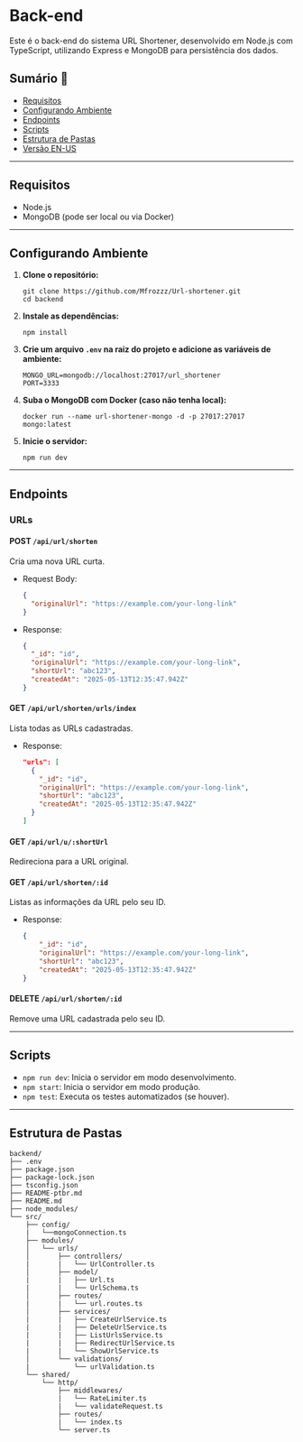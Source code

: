 # Back-end

Este é o back-end do sistema URL Shortener, desenvolvido em Node.js com TypeScript, utilizando Express e MongoDB para persistência dos dados.

## Sumário 📄
* [Requisitos](#requisitos)
* [Configurando Ambiente](#configurando-ambiente)
* [Endpoints](#endpoints)
* [Scripts](#scripts)
* [Estrutura de Pastas](#estrutura-de-pastas)
* [Versão EN-US](README.md)

---

## <span id="requisitos">Requisitos</span>

- Node.js
- MongoDB (pode ser local ou via Docker)

---

## <span id="configurando-ambiente">Configurando Ambiente</span>

1. **Clone o repositório:**
    ```shell
    git clone https://github.com/Mfrozzz/Url-shortener.git
    cd backend
    ```

2. **Instale as dependências:**
    ```shell
    npm install
    ```

3. **Crie um arquivo `.env` na raiz do projeto e adicione as variáveis de ambiente:**
    ```dotenv
    MONGO_URL=mongodb://localhost:27017/url_shortener
    PORT=3333
    ```

4. **Suba o MongoDB com Docker (caso não tenha local):**
    ```shell
    docker run --name url-shortener-mongo -d -p 27017:27017 mongo:latest
    ```

5. **Inicie o servidor:**
    ```shell
    npm run dev
    ```

---

## <span id="endpoints">Endpoints</span>

### URLs

#### POST `/api/url/shorten`
Cria uma nova URL curta.
- Request Body:
    ```json
    {
      "originalUrl": "https://example.com/your-long-link"
    }
    ```
- Response:
    ```json
    {
      "_id": "id",
      "originalUrl": "https://example.com/your-long-link",
      "shortUrl": "abc123",
      "createdAt": "2025-05-13T12:35:47.942Z"
    }
    ```

#### GET `/api/url/shorten/urls/index`
Lista todas as URLs cadastradas.
- Response:
    ```json
    "urls": [
      {
        "_id": "id",
        "originalUrl": "https://example.com/your-long-link",
        "shortUrl": "abc123",
        "createdAt": "2025-05-13T12:35:47.942Z"
      }
    ]
    ```

#### GET `/api/url/u/:shortUrl`
Redireciona para a URL original.

#### GET `/api/url/shorten/:id`
Listas as informações da URL pelo seu ID.
- Response:
    ```json
    {
        "_id": "id",
        "originalUrl": "https://example.com/your-long-link",
        "shortUrl": "abc123",
        "createdAt": "2025-05-13T12:35:47.942Z"
    }
    ```

#### DELETE `/api/url/shorten/:id`
Remove uma URL cadastrada pelo seu ID.

---

## <span id="scripts">Scripts</span>

- `npm run dev`: Inicia o servidor em modo desenvolvimento.
- `npm start`: Inicia o servidor em modo produção.
- `npm test`: Executa os testes automatizados (se houver).

---

## <span id="estrutura-de-pastas">Estrutura de Pastas</span>

```
backend/
├── .env
├── package.json
├── package-lock.json
├── tsconfig.json
├── README-ptbr.md
├── README.md
├── node_modules/
└── src/
    ├── config/
    |   └──mongoConnection.ts
    ├── modules/
    │   └── urls/
    │       ├── controllers/
    |       |   └── UrlController.ts
    │       ├── model/
    |       |   ├── Url.ts
    |       |   └── UrlSchema.ts
    │       ├── routes/
    |       |   └── url.routes.ts
    │       ├── services/
    |       |   ├── CreateUrlService.ts
    |       |   ├── DeleteUrlService.ts
    |       |   ├── ListUrlsService.ts
    |       |   ├── RedirectUrlService.ts
    |       |   └── ShowUrlService.ts
    │       └── validations/
    |           └── urlValidation.ts
    └── shared/
        └── http/
            ├── middlewares/
            |   └── RateLimiter.ts
            |   └── validateRequest.ts
            ├── routes/
            |   └── index.ts
            └── server.ts
```